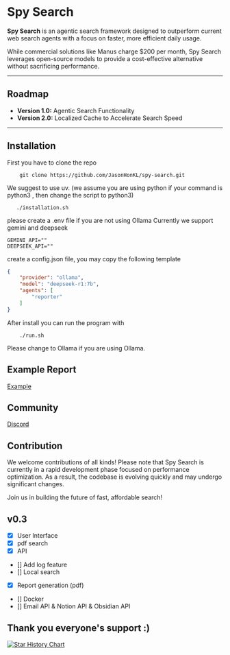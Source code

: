 # Spy Search

**Spy Search** is an agentic search framework designed to outperform current web search agents with a focus on faster, more efficient daily usage.

While commercial solutions like Manus charge $200 per month, Spy Search leverages open-source models to provide a cost-effective alternative without sacrificing performance.

---

## Roadmap

- **Version 1.0:** Agentic Search Functionality  
- **Version 2.0:** Localized Cache to Accelerate Search Speed  

---

## Installation
First you have to clone the repo
```shell
    git clone https://github.com/JasonHonKL/spy-search.git
```

We suggest to use uv. (we assume you are using python if your command is python3 , then change the script to python3)
```shell
   ./installation.sh 
```

please create a .env file if you are not using Ollama
Currently we support gemini and deepseek
```
GEMINI_API=""
DEEPSEEK_API=""
```

create a config.json file, you may copy the following template
```json
{
    "provider": "ollama",
    "model": "deepseek-r1:7b",
    "agents": [
        "reporter"
    ]
}
```

After install you can run the program with
```shell
    ./run.sh
```
Please change to Ollama if you are using Ollama. 

## Example Report
[Example](./report.md)


## Community 
[Discord](https://discord.gg/rrsMgBdJJt)

## Contribution

We welcome contributions of all kinds! Please note that Spy Search is currently in a rapid development phase focused on performance optimization. As a result, the codebase is evolving quickly and may undergo significant changes.

Join us in building the future of fast, affordable search!

## v0.3 
- [x] User Interface
- [x] pdf search
- [x] API
- [] Add log feature
- [] Local search
- [x] Report generation (pdf)
- [] Docker
- [] Email API & Notion API & Obsidian API


## Thank you everyone's support :) 
[![Star History Chart](https://api.star-history.com/svg?repos=JasonHonKL/spy-search&type=Date)](https://star-history.com/#JasonHonKL/spy-search&Date)
